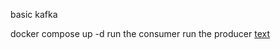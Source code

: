 basic kafka

docker compose up -d
run the consumer
run the producer
[text](https://developer.confluent.io/get-started/go/#build-consumer)